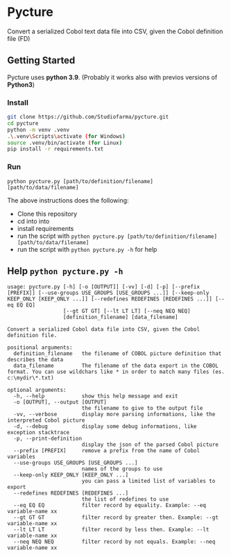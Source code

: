 # Pycture
Convert a serialized Cobol text data file into CSV, given the Cobol definition file (FD)

## Getting Started

Pycture uses **python 3.9**. (Probably it works also with previos versions of **Python3**)

### Install
```sh
git clone https://github.com/Studiofarma/pycture.git
cd pycture
python -m venv .venv
.\.venv\Scripts\activate (for Windows)
source .venv/bin/activate (for Linux)
pip install -r requirements.txt
```
### Run
```
python pycture.py [path/to/definition/filename] [path/to/data/filename]
```

The above instructions does the following:
 - Clone this repository
 - cd into into
 - install requirements
 - run the script with `python pycture.py [path/to/definition/filename] [path/to/data/filename]`
 - run the script with `python pycture.py -h` for help

## Help `python pycture.py -h`

```
usage: pycture.py [-h] [-o [OUTPUT]] [-vv] [-d] [-p] [--prefix [PREFIX]] [--use-groups USE_GROUPS [USE_GROUPS ...]] [--keep-only KEEP_ONLY [KEEP_ONLY ...]] [--redefines REDEFINES [REDEFINES ...]] [--eq EQ EQ]
                  [--gt GT GT] [--lt LT LT] [--neq NEQ NEQ]
                  [definition_filename] [data_filename]

Convert a serialized Cobol data file into CSV, given the Cobol definition file.

positional arguments:
  definition_filename   the filename of COBOL picture definition that describes the data
  data_filename         The filename of the data export in the COBOL format. You can use wildchars like * in order to match many files (es. c:\mydir\*.txt)

optional arguments:
  -h, --help            show this help message and exit
  -o [OUTPUT], --output [OUTPUT]
                        the filename to give to the output file
  -vv, --verbose        display more parsing informations, like the interpreted Cobol picture
  -d, --debug           display some debug informations, like exception stacktrace
  -p, --print-definition
                        display the json of the parsed Cobol picture
  --prefix [PREFIX]     remove a prefix from the name of Cobol variables
  --use-groups USE_GROUPS [USE_GROUPS ...]
                        names of the groups to use
  --keep-only KEEP_ONLY [KEEP_ONLY ...]
                        you can pass a limited list of variables to export
  --redefines REDEFINES [REDEFINES ...]
                        the list of redefines to use
  --eq EQ EQ            filter record by equality. Example: --eq variable-name xx
  --gt GT GT            filter record by greater then. Example: --gt variable-name xx
  --lt LT LT            filter record by less then. Example: --lt variable-name xx
  --neq NEQ NEQ         filter record by not equals. Example: --neq variable-name xx
```